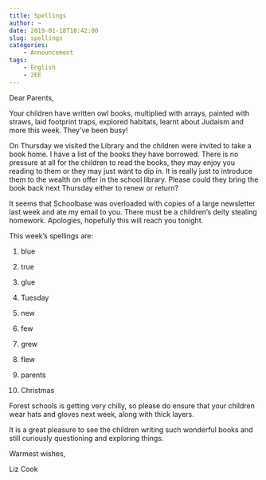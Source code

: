 ```yaml
---
title: Spellings
author: ~
date: 2019-01-18T18:42:00
slug: spellings
categories:
    - Announcement
tags:
    - English
    - 2EE
---
```


Dear Parents,

Your children have written owl books, multiplied with arrays, painted with straws, laid footprint traps, explored habitats, learnt about Judaism and more this week. They’ve been busy!  

On Thursday we visited the Library and the children were invited to take a book home. I have a list of the books they have borrowed. There is no pressure at all for the children to read the books, they may enjoy you reading to them or they may just want to dip in. It is really just to introduce them to the wealth on offer in the school library. Please could they bring the book back next Thursday either to renew or return?

It seems that Schoolbase was overloaded with copies of a large newsletter last week and ate my email to you. There must be a children’s deity stealing homework. Apologies, hopefully this will reach you tonight.

This week’s spellings are: 

1. blue 

2. true

3. glue

4. Tuesday 

5. new

6. few

7. grew

8. flew

9. parents 

10. Christmas 

Forest schools is getting very chilly, so please do ensure that your children wear hats and gloves next week, along with thick layers.  

It is a great pleasure to see the children writing such wonderful books and still curiously questioning and exploring things.  

Warmest wishes,

Liz Cook
